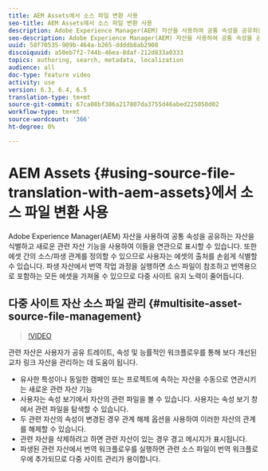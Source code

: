 ```yaml
---
title: AEM Assets에서 소스 파일 변환 사용
seo-title: AEM Assets에서 소스 파일 변환 사용
description: Adobe Experience Manager(AEM) 자산을 사용하여 공통 속성을 공유하는 자산을 식별하고 새로운 관련 자산 기능을 사용하여 이들을 연관으로 표시할 수 있습니다. 또한 에셋 간의 소스/파생 관계를 정의할 수 있으므로 사용자는 에셋의 출처를 손쉽게 식별할 수 있습니다. 파생 자산에서 번역 작업 과정을 실행하면 소스 파일이 참조하고 번역용으로 포함하는 모든 에셋을 가져올 수 있으므로 다중 사이트 유지 노력이 줄어듭니다.
seo-description: Adobe Experience Manager(AEM) 자산을 사용하여 공통 속성을 공유하는 자산을 식별하고 새로운 관련 자산 기능을 사용하여 이들을 연관으로 표시할 수 있습니다. 또한 에셋 간의 소스/파생 관계를 정의할 수 있으므로 사용자는 에셋의 출처를 손쉽게 식별할 수 있습니다. 파생 자산에서 번역 작업 과정을 실행하면 소스 파일이 참조하고 번역용으로 포함하는 모든 에셋을 가져올 수 있으므로 다중 사이트 유지 노력이 줄어듭니다.
uuid: 58f70535-909b-464a-b265-ddddb8ab2908
discoiquuid: a50eb7f2-744b-46ea-8daf-212d833a0333
topics: authoring, search, metadata, localization
audience: all
doc-type: feature video
activity: use
version: 6.3, 6.4, 6.5
translation-type: tm+mt
source-git-commit: 67ca08bf386a217807da3755d46abed225050d02
workflow-type: tm+mt
source-wordcount: '366'
ht-degree: 0%

---
```



# AEM Assets {#using-source-file-translation-with-aem-assets}에서 소스 파일 변환 사용

Adobe Experience Manager(AEM) 자산을 사용하여 공통 속성을 공유하는 자산을 식별하고 새로운 관련 자산 기능을 사용하여 이들을 연관으로 표시할 수 있습니다. 또한 에셋 간의 소스/파생 관계를 정의할 수 있으므로 사용자는 에셋의 출처를 손쉽게 식별할 수 있습니다. 파생 자산에서 번역 작업 과정을 실행하면 소스 파일이 참조하고 번역용으로 포함하는 모든 에셋을 가져올 수 있으므로 다중 사이트 유지 노력이 줄어듭니다.

## 다중 사이트 자산 소스 파일 관리 {#multisite-asset-source-file-management}

>[!VIDEO](https://video.tv.adobe.com/v/18331/?quality=9&learn=on)

관련 자산은 사용자가 공유 트레이트, 속성 및 능률적인 워크플로우를 통해 보다 개선된 교차 링크 자산을 관리하는 데 도움이 됩니다.

* 유사한 특성이나 동일한 캠페인 또는 프로젝트에 속하는 자산을 수동으로 연관시키는 새로운 관련 자산 기능
* 사용자는 속성 보기에서 자산의 관련 파일을 볼 수 있습니다. 사용자는 속성 보기 창에서 관련 파일을 탐색할 수 있습니다.
* 두 관련 자산의 속성이 변경된 경우 관계 해제 옵션을 사용하여 이러한 자산의 관계를 해제할 수 있습니다.
* 관련 자산을 삭제하려고 하면 관련 자산이 있는 경우 경고 메시지가 표시됩니다.
* 파생된 관련 자산에서 번역 워크플로우를 실행하면 관련 소스 파일이 번역 워크플로우에 추가되므로 다중 사이트 관리가 용이합니다.